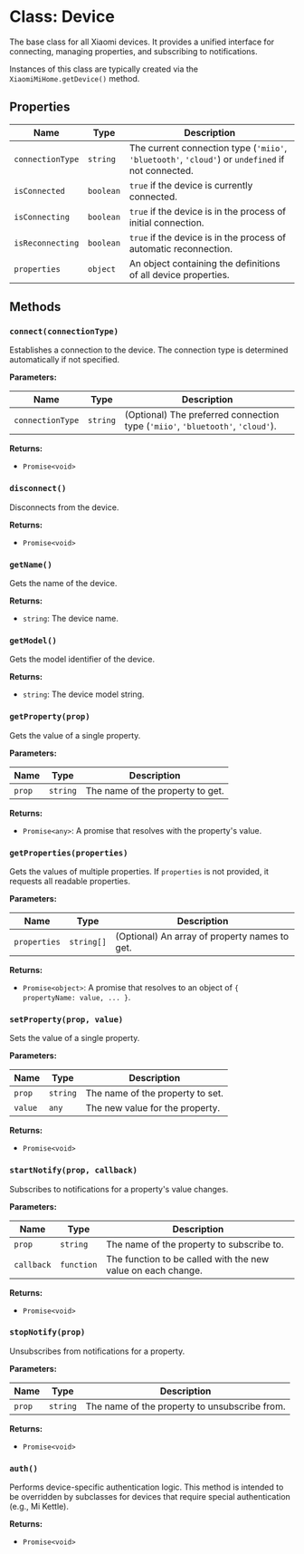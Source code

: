 # Class: Device

The base class for all Xiaomi devices. It provides a unified interface for connecting, managing properties, and subscribing to notifications.

Instances of this class are typically created via the `XiaomiMiHome.getDevice()` method.

## Properties

| Name | Type | Description |
|---|---|---|
| `connectionType` | `string` | The current connection type (`'miio'`, `'bluetooth'`, `'cloud'`) or `undefined` if not connected. |
| `isConnected` | `boolean` | `true` if the device is currently connected. |
| `isConnecting` | `boolean` | `true` if the device is in the process of initial connection. |
| `isReconnecting` | `boolean` | `true` if the device is in the process of automatic reconnection. |
| `properties` | `object` | An object containing the definitions of all device properties. |

## Methods

### `connect(connectionType)`

Establishes a connection to the device. The connection type is determined automatically if not specified.

**Parameters:**

| Name | Type | Description |
|---|---|---|
| `connectionType` | `string` | (Optional) The preferred connection type (`'miio'`, `'bluetooth'`, `'cloud'`). |

**Returns:**

- `Promise<void>`

### `disconnect()`

Disconnects from the device.

**Returns:**

- `Promise<void>`

### `getName()`

Gets the name of the device.

**Returns:**

- `string`: The device name.

### `getModel()`

Gets the model identifier of the device.

**Returns:**

- `string`: The device model string.

### `getProperty(prop)`

Gets the value of a single property.

**Parameters:**

| Name | Type | Description |
|---|---|---|
| `prop` | `string` | The name of the property to get. |

**Returns:**

- `Promise<any>`: A promise that resolves with the property's value.

### `getProperties(properties)`

Gets the values of multiple properties. If `properties` is not provided, it requests all readable properties.

**Parameters:**

| Name | Type | Description |
|---|---|---|
| `properties` | `string[]` | (Optional) An array of property names to get. |

**Returns:**

- `Promise<object>`: A promise that resolves to an object of `{ propertyName: value, ... }`.

### `setProperty(prop, value)`

Sets the value of a single property.

**Parameters:**

| Name | Type | Description |
|---|---|---|
| `prop` | `string` | The name of the property to set. |
| `value` | `any` | The new value for the property. |

**Returns:**

- `Promise<void>`

### `startNotify(prop, callback)`

Subscribes to notifications for a property's value changes.

**Parameters:**

| Name | Type | Description |
|---|---|---|
| `prop` | `string` | The name of the property to subscribe to. |
| `callback` | `function` | The function to be called with the new value on each change. |

**Returns:**

- `Promise<void>`

### `stopNotify(prop)`

Unsubscribes from notifications for a property.

**Parameters:**

| Name | Type | Description |
|---|---|---|
| `prop` | `string` | The name of the property to unsubscribe from. |

**Returns:**

- `Promise<void>`

### `auth()`

Performs device-specific authentication logic. This method is intended to be overridden by subclasses for devices that require special authentication (e.g., Mi Kettle).

**Returns:**

- `Promise<void>`
